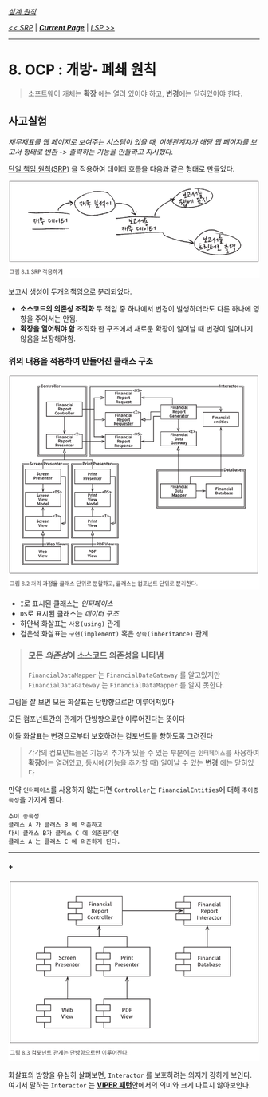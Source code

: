 *[설계 원칙](../07/설계%20원칙.md)*

*[<< SRP](../07/7.%20단일%20책임%20원칙.md)* 
| ***[Current Page]()*** 
| *[LSP >>](../09/9.%20리스코프%20치환%20원칙.md)*

----

# 8. OCP : 개방- 폐쇄 원칙

> 소프트웨어 개체는 **확장** 에는 열려 있어야
> 하고, **변경**에는 닫혀있어야 한다.

## 사고실험

*재무재표를 웹 페이지로 보여주는 시스템이 있을 때, 이해관계자가 
해당 웹 페이지를 보고서 형태로 변환 -> 출력하는 기능을 만들라고
 지시했다.*

[단일 책임 원칙(SRP)](../07/7.%20단일%20책임%20원칙.md) 을 적용하여
데이터 흐름을 다음과 같은 형태로 만들었다.
               
![SRP 적용](img/08.01.png)                  

 보고서 생성이 두개의책임으로 분리되었다.
  
 * **소스코드의 의존성 조직화** 두 책임 중 하나에서 변경이 발생하더라도 다른 하나에 영향을 주어서는 안됨.
 * **확장을 열어둬야 함** 조직화 한 구조에서 새로운 확장이 일어날 때 변경이 일어나지 않음을 보장해야함.
 
 ### 위의 내용을 적용하여 만들어진 클래스 구조
 
![컴포넌트 구조](img/08.02.png)

 * `I`로 표시된 클래스는 *인터페이스*
 * `DS`로 표시된 클래스는 *데이터 구조*
 * 하얀색 화살표는 `사용(using)` 관계
 * 검은색 화살표는 `구현(implement)` 혹은 `상속(inheritance)` 관계
 
 > ### 모든 *의존성*이 **소스코드 의존성**을 나타냄 
 >`FinancialDataMapper` 는 `FinancialDataGateway` 를 알고있지만 
 >`FinancialDataGateway` 는 `FinancialDataMapper` 를 알지 못한다.

그림을 잘 보면 모든 화살표는 단방향으로만 이루어져있다

모든 컴포넌트간의 관계가 단방향으로만 이루어진다는 뜻이다

이들 화살표는 변경으로부터 보호하려는 컴포넌트를 향하도록 그려진다

 >각각의 컴포넌트들은 기능의 추가가 있을 수 있는 부분에는 `인터페이스`를 사용하여
 >**확장**에는 열려있고, 동시에(기능을 추가할 때) 일어날 수 있는 **변경** 에는 닫혀있다

 만약 `인터페이스`를 사용하지 않는다면 `Controller`는 `FinancialEntities`에 대해 `추이종속성`을 가지게 된다.
 ```text
추이 종속성
클래스 A 가 클래스 B 에 의존하고
다시 클래스 B가 클래스 C 에 의존한다면
클래스 A 는 클래스 C 에 의존하게 된다.
```

---
#### +


![컴포넌트 관계](img/08.03.png)

화살표의 방향을 유심히 살펴보면, `Interactor` 를 보호하려는 의지가 강하게 보인다.
여기서 말하는 `Interactor` 는 [**VIPER 패턴**](8.1%20VIPER%20패턴.md)안에서의 의미와 크게 다르지 않아보인다.

